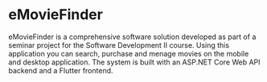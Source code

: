 # eMovieFinder
eMovieFinder is a comprehensive software solution developed as part of a seminar project for the Software Development II course. Using this application you can search, purchase and menage movies on the mobile and desktop application. The system is built with an ASP.NET Core Web API backend and a Flutter frontend.
